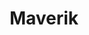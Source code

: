 ---
title: "Maverik"
url: /colorado-springs/maverik-west-garden-of-the-gods-road/
shop: Lebensmittel
---